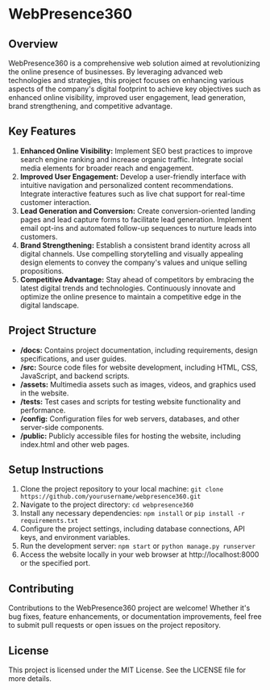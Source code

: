 # WebPresence360
## Overview
WebPresence360 is a comprehensive web solution aimed at revolutionizing the online presence of businesses. By leveraging advanced web technologies and strategies, this project focuses on enhancing various aspects of the company's digital footprint to achieve key objectives such as enhanced online visibility, improved user engagement, lead generation, brand strengthening, and competitive advantage.

## Key Features
1. **Enhanced Online Visibility:** Implement SEO best practices to improve search engine ranking and increase organic traffic. Integrate social media elements for broader reach and engagement.
2. **Improved User Engagement:** Develop a user-friendly interface with intuitive navigation and personalized content recommendations. Integrate interactive features such as live chat support for real-time customer interaction.
3. **Lead Generation and Conversion:** Create conversion-oriented landing pages and lead capture forms to facilitate lead generation. Implement email opt-ins and automated follow-up sequences to nurture leads into customers.
4. **Brand Strengthening:** Establish a consistent brand identity across all digital channels. Use compelling storytelling and visually appealing design elements to convey the company's values and unique selling propositions.
5. **Competitive Advantage:** Stay ahead of competitors by embracing the latest digital trends and technologies. Continuously innovate and optimize the online presence to maintain a competitive edge in the digital landscape.

## Project Structure
- **/docs:** Contains project documentation, including requirements, design specifications, and user guides.
- **/src:** Source code files for website development, including HTML, CSS, JavaScript, and backend scripts.
- **/assets:** Multimedia assets such as images, videos, and graphics used in the website.
- **/tests:** Test cases and scripts for testing website functionality and performance.
- **/config:** Configuration files for web servers, databases, and other server-side components.
- **/public:** Publicly accessible files for hosting the website, including index.html and other web pages.

## Setup Instructions
1. Clone the project repository to your local machine: `git clone https://github.com/yourusername/webpresence360.git`
2. Navigate to the project directory: `cd webpresence360`
3. Install any necessary dependencies: `npm install` or `pip install -r requirements.txt`
4. Configure the project settings, including database connections, API keys, and environment variables.
5. Run the development server: `npm start` or `python manage.py runserver`
6. Access the website locally in your web browser at http://localhost:8000 or the specified port.

## Contributing
Contributions to the WebPresence360 project are welcome! Whether it's bug fixes, feature enhancements, or documentation improvements, feel free to submit pull requests or open issues on the project repository.

## License
This project is licensed under the MIT License. See the LICENSE file for more details.
